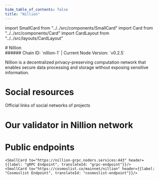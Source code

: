 ```yaml
---
hide_table_of_contents: false
title: "Nillion"
---
```


import SmallCard from "../../src/components/SmallCard"
import Card from "../../src/components/Card"
import CardLayout from "../../src/layouts/CardLayout"

<div class="h1-with-icon icon-nillion">
# Nillion
</div>
###### Chain ID: `nillion-1` | Current Node Version: `v0.2.5`


Nillion is a decentralized privacy-preserving computation network that enables secure data processing and storage without exposing sensitive information.

# Social resources
Official links of social networks of projects

<CardLayout autoFitEnabled={false}>
    <SmallCard to="https://nillion.com" header={{label: "Website", translateId: "social-telegram"}} iconPath="img/website-icon.svg"/>
    <SmallCard to="https://github.com/NillionNetwork" header={{label: "GitHub", translateId: "social-telegram"}} iconPath="img/github-icon.svg"/>
    <SmallCard to="https://discord.com/invite/nillionnetwork" header={{label: "Discord", translateId: "social-telegram"}} iconPath="img/discord-icon.svg"/>
    <SmallCard to="https://x.com/nillionnetwork" header={{label: "X", translateId: "social-telegram"}} iconPath="img/x-icon.svg"/>
    <SmallCard to="https://t.me/nillionnetwork" header={{label: "Telegram", translateId: "social-telegram"}} iconPath="img/telegram-icon.svg"/>
</CardLayout>

# Our validator in Nillion network

<CardLayout autoFitEnabled={true}>
    <Card
        to="https://nillion.explorers.guru/validator/nillionvaloper12dzevy6zu7kyqvx6hsa4ajru8835wga6k0tphu"
        header={{
            label: "[NODERS]TEAM",
            translateId: "development-setup",
        }}
        body={{
            label: "Trusted blockchain validator",
        }}
        iconPath="img/kotlin-icon.svg"
    />
</CardLayout>

# Public endpoints 

<CardLayout autoFitEnabled={true}>
    <SmallCard to="https://nillion-rpc.noders.services" header={{label: "RPC Endpoint", translateId: "rpc-endpoint"}}/>
    <SmallCard to="https://nillion-api.noders.services" header={{label: "API Endpoint", translateId: "api-endpoint"}}/>
    
    <SmallCard to="https://nillion-grpc.noders.services:443" header={{label: "gRPC Endpoint", translateId: "grpc-endpoint"}}/>
    <SmallCard to="https://cosmoslist.co/mainnet/nillion" header={{label: "Cosmoslist Endpoint", translateId: "cosmoslist-endpoint"}}/>
</CardLayout>


